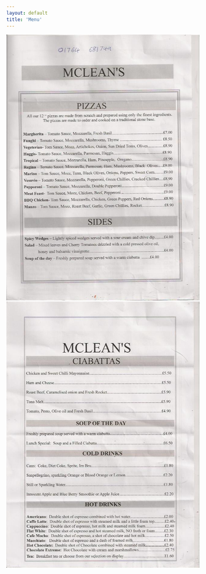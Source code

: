 ```yaml
---
layout: default
title: 'Menu'
---
```


<div class="pageHolder">

  <div class="floatoneline">
    <img src='images/page1.jpg'>
  </div>

  <div class="floatoneline">
    <img src='images/page2.jpg'>
  </div>
</div>
